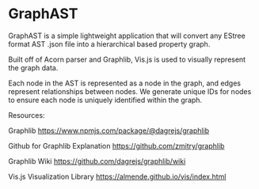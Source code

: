 # GraphAST

GraphAST is a simple lightweight application that will convert any EStree format AST .json file into a hierarchical based property graph.

Built off of Acorn parser and Graphlib, Vis.js is used to visually represent the graph data.

Each node in the AST is represented as a node in the graph, and edges represent relationships between nodes.
We generate unique IDs for nodes to ensure each node is uniquely identified within the graph.

Resources:

Graphlib
https://www.npmjs.com/package/@dagrejs/graphlib

Github for Graphlib Explanation
https://github.com/zmitry/graphlib

Graphlib Wiki
https://github.com/dagrejs/graphlib/wiki

Vis.js Visualization Library
https://almende.github.io/vis/index.html

